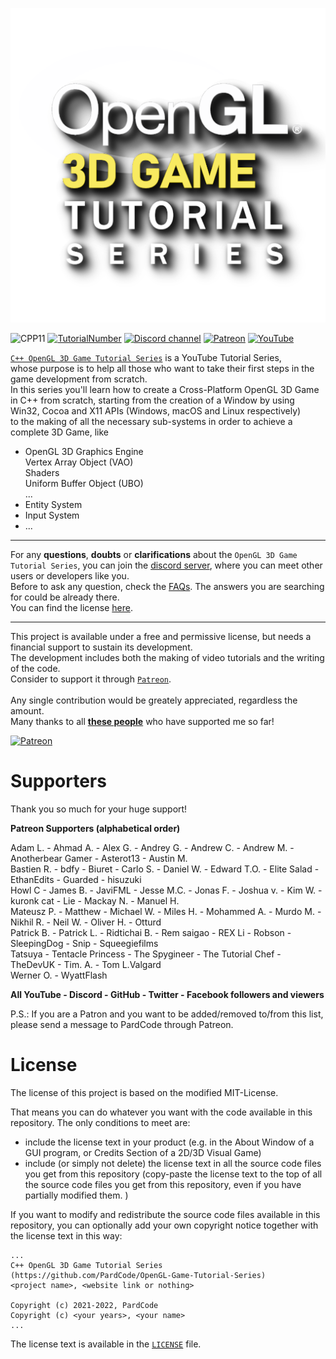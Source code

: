 ![](Media/banner.png)

![CPP11](https://img.shields.io/badge/C++->=11-blue)
[![TutorialNumber](https://img.shields.io/badge/NumberOfTutorials-7-blue)]()
[![Discord channel](https://img.shields.io/discord/622797245368238082?logo=discord)](https://discord.gg/RymBzwKPyZ)
[![Patreon](https://img.shields.io/badge/Patreon-Donate-orange)](https://www.patreon.com/pardcode)
[![YouTube](https://img.shields.io/badge/YouTube-Subscribe-red)](https://www.youtube.com/channel/UCs1ssVSR49YItKE7DZ3-Jcw)

[`C++ OpenGL 3D Game Tutorial Series`](https://www.youtube.com/playlist?list=PLv8DnRaQOs5-TyYnF56YghOxQBNr1VVmF) is a YouTube Tutorial Series,</br>
whose purpose is to help all those who want to take their first steps in the game development from scratch.</br>
In this series you'll learn how to create a Cross-Platform OpenGL 3D Game in C++ from scratch, starting from the creation of a Window by using Win32, Cocoa and X11 APIs (Windows, macOS and Linux respectively)</br>
to the making of all the necessary sub-systems in order to achieve a complete 3D Game, like</br>

- OpenGL 3D Graphics Engine</br>
 Vertex Array Object (VAO)</br>
 Shaders</br>
 Uniform Buffer Object (UBO)</br>
 ...</br>
- Entity System</br>
- Input System</br>
- ...</br>


---

For any **questions**, **doubts** or **clarifications** about the `OpenGL 3D Game Tutorial Series`, you can join
the [discord server](https://discord.gg/RymBzwKPyZ), where you can meet other users or developers like you.<br/>
Before to ask any question, check the [FAQs](https://github.com/PardCode/OpenGL-3D-Game-Tutorial-Series/wiki/Frequently-Asked-Questions).
The answers you are searching for could be already there.<br/>
You can find the license [here](#license).

---

This project is available under a free and permissive license, but needs a financial support to sustain its development.<br/> 
The development includes both the making of video tutorials and the writing of the code.<br/> 
Consider to support it through [`Patreon`](https://www.patreon.com/pardcode).<br/>  
Any single contribution would be greately appreciated, regardless the amount.<br/>
Many thanks to all [**these people**](#supporters) who have supported me so far! <br/>
  
[![Patreon](https://img.shields.io/badge/Patreon-Donate-orange)](https://www.patreon.com/pardcode)  


# Supporters

Thank you so much for your huge support!

**Patreon Supporters (alphabetical order)**  

Adam L. - Ahmad A. - Alex G. - Andrey G. - Andrew C. - Andrew M. - Anotherbear Gamer - Asterot13 - Austin M.<br/>
Bastien R. - bdfy - Biuret - Carlo S. - Daniel W. - Edward T.O. - Elite Salad - EthanEdits - Guarded - hisuzuki<br/>
Howl C - James B. - JaviFML - Jesse M.C. - Jonas F. - Joshua v. - Kim W. - kuronk cat - Lie - Mackay N. - Manuel H.<br/>
Mateusz P. - Matthew - Michael W. - Miles H. - Mohammed A. - Murdo M. - Nikhil R. - Neil W. - Oliver H. - Otturd<br/>
Patrick B. - Patrick L. - Ridtichai B. - Rem saigao - REX Li - Robson - SleepingDog - Snip - Squeegiefilms<br/>
Tatsuya - Tentacle Princess - The Spygineer - The Tutorial Chef - TheDevUK - Tim. A. - Tom L.Valgard<br/>
Werner O. - WyattFlash<br/>

**All YouTube - Discord - GitHub - Twitter - Facebook followers and viewers**  

P.S.: If you are a Patron and you want to be added/removed to/from this list,
please send a message to PardCode through Patreon.

# License

The license of this project is based on the modified MIT-License.

That means you can do whatever you want with the code available in this repository. 
The only conditions to meet are:

- include the license text in your product (e.g. in the About Window of a GUI program, or Credits Section of a 2D/3D Visual Game)
- include (or simply not delete) the license text in all the source code files you get from this repository (copy-paste the license text to the top of all the source code files you get from this repository, even if you have partially modified them. )


If you want to modify and redistribute the source code files available in this repository, you can optionally add your own copyright notice together with the license text in this way:

```
...
C++ OpenGL 3D Game Tutorial Series (https://github.com/PardCode/OpenGL-Game-Tutorial-Series)
<project name>, <website link or nothing>
  
Copyright (c) 2021-2022, PardCode
Copyright (c) <your years>, <your name>  
...
```

The license text is available in the [`LICENSE`](https://github.com/PardCode/OpenGL-3D-Game-Tutorial-Series/blob/tutorials/LICENSE) file.

